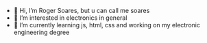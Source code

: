- 👋 Hi, I’m Roger Soares, but u can call me soares
- 👀 I’m interested in electronics in general
- 🌱 I’m currently learning js, html, css and working on my electronic engineering degree


<!---
sooarees/sooarees is a ✨ special ✨ repository because its `README.md` (this file) appears on your GitHub profile.
You can click the Preview link to take a look at your changes.
--->
